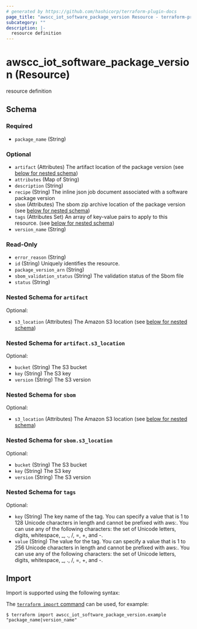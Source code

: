 ```yaml
---
# generated by https://github.com/hashicorp/terraform-plugin-docs
page_title: "awscc_iot_software_package_version Resource - terraform-provider-awscc"
subcategory: ""
description: |-
  resource definition
---
```


# awscc_iot_software_package_version (Resource)

resource definition



<!-- schema generated by tfplugindocs -->
## Schema

### Required

- `package_name` (String)

### Optional

- `artifact` (Attributes) The artifact location of the package version (see [below for nested schema](#nestedatt--artifact))
- `attributes` (Map of String)
- `description` (String)
- `recipe` (String) The inline json job document associated with a software package version
- `sbom` (Attributes) The sbom zip archive location of the package version (see [below for nested schema](#nestedatt--sbom))
- `tags` (Attributes Set) An array of key-value pairs to apply to this resource. (see [below for nested schema](#nestedatt--tags))
- `version_name` (String)

### Read-Only

- `error_reason` (String)
- `id` (String) Uniquely identifies the resource.
- `package_version_arn` (String)
- `sbom_validation_status` (String) The validation status of the Sbom file
- `status` (String)

<a id="nestedatt--artifact"></a>
### Nested Schema for `artifact`

Optional:

- `s3_location` (Attributes) The Amazon S3 location (see [below for nested schema](#nestedatt--artifact--s3_location))

<a id="nestedatt--artifact--s3_location"></a>
### Nested Schema for `artifact.s3_location`

Optional:

- `bucket` (String) The S3 bucket
- `key` (String) The S3 key
- `version` (String) The S3 version



<a id="nestedatt--sbom"></a>
### Nested Schema for `sbom`

Optional:

- `s3_location` (Attributes) The Amazon S3 location (see [below for nested schema](#nestedatt--sbom--s3_location))

<a id="nestedatt--sbom--s3_location"></a>
### Nested Schema for `sbom.s3_location`

Optional:

- `bucket` (String) The S3 bucket
- `key` (String) The S3 key
- `version` (String) The S3 version



<a id="nestedatt--tags"></a>
### Nested Schema for `tags`

Optional:

- `key` (String) The key name of the tag. You can specify a value that is 1 to 128 Unicode characters in length and cannot be prefixed with aws:. You can use any of the following characters: the set of Unicode letters, digits, whitespace, _, ., /, =, +, and -.
- `value` (String) The value for the tag. You can specify a value that is 1 to 256 Unicode characters in length and cannot be prefixed with aws:. You can use any of the following characters: the set of Unicode letters, digits, whitespace, _, ., /, =, +, and -.

## Import

Import is supported using the following syntax:

The [`terraform import` command](https://developer.hashicorp.com/terraform/cli/commands/import) can be used, for example:

```shell
$ terraform import awscc_iot_software_package_version.example "package_name|version_name"
```
